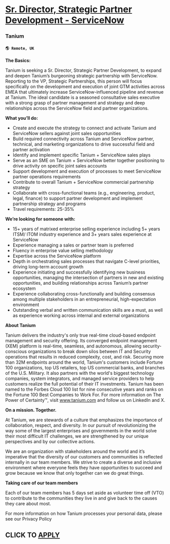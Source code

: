 # [Sr. Director, Strategic Partner Development - ServiceNow](https://www.remotewlb.com/apply/sr-director-strategic-partner-development-servicenow)  
### Tanium  
#### `🌎 Remote, UK`  

**The Basics:**

Tanium is seeking a Sr. Director, Strategic Partner Development, to expand and deepen Tanium’s burgeoning strategic partnership with ServiceNow. Reporting to the VP, Strategic Partnerships, this person will focus specifically on the development and execution of joint GTM activities across EMEA that ultimately increase ServiceNow-influenced pipeline and revenue at Tanium. The ideal candidate is a seasoned consultative sales executive with a strong grasp of partner management and strategy and deep relationships across the ServiceNow field and partner organizations.

**What you’ll do:**

  * Create and execute the strategy to connect and activate Tanium and ServiceNow sellers against joint sales opportunities 
  * Build required connectivity across Tanium and ServiceNow partner, technical, and marketing organizations to drive successful field and partner activation 
  * Identify and implement specific Tanium + ServiceNow sales plays 
  * Serve as an SME on Tanium + ServiceNow better together positioning to drive activity on specific joint sales accounts 
  * Support development and execution of processes to meet ServiceNow partner operations requirements 
  * Contribute to overall Tanium + ServiceNow commercial partnership strategy 
  * Collaborate with cross-functional teams (e.g., engineering, product, legal, finance) to support partner development and implement partnership strategy and programs 
  * Travel requirements: 25-35%

**We’re looking for someone with:**

  * 15+ years of matrixed enterprise selling experience including 5+ years ITSM/ ITOM industry experience and 3+ years sales experience at ServiceNow 
  * Experience managing a sales or partner team is preferred 
  * Fluency in enterprise value selling methodology 
  * Expertise across the ServiceNow platform 
  * Depth in orchestrating sales processes that navigate C-level priorities, driving long-term account growth 
  * Experience initiating and successfully identifying new business opportunities, managing the intersection of partners in new and existing opportunities, and building relationships across Tanium’s partner ecosystem 
  * Experience collaborating cross-functionally and building consensus among multiple stakeholders in an entrepreneurial, high-expectation environment 
  * Outstanding verbal and written communication skills are a must, as well as experience working across internal and external organizations

**About Tanium**

Tanium delivers the industry's only true real-time cloud-based endpoint management and security offering. Its converged endpoint management (XEM) platform is real-time, seamless, and autonomous, allowing security-conscious organizations to break down silos between IT and Security operations that results in reduced complexity, cost, and risk. Securing more than 32M endpoints around the world, Tanium's customers include Fortune 100 organizations, top US retailers, top US commercial banks, and branches of the U.S. Military. It also partners with the world's biggest technology companies, system integrators, and managed service providers to help customers realize the full potential of their IT investments. Tanium has been named to the Forbes Cloud 100 list for nine consecutive years and ranks on the Fortune 100 Best Companies to Work For. For more information on The Power of Certainty™, visit www.tanium.com and follow us on LinkedIn and X.

**On a mission. Together.**

At Tanium, we are stewards of a culture that emphasizes the importance of collaboration, respect, and diversity. In our pursuit of revolutionizing the way some of the largest enterprises and governments in the world solve their most difficult IT challenges, we are strengthened by our unique perspectives and by our collective actions.

We are an organization with stakeholders around the world and it’s imperative that the diversity of our customers and communities is reflected internally in our team members. We strive to create a diverse and inclusive environment where everyone feels they have opportunities to succeed and grow because we know that only together can we do great things.

**Taking care of our team members**

Each of our team members has 5 days set aside as volunteer time off (VTO) to contribute to the communities they live in and give back to the causes they care about most.

For more information on how Tanium processes your personal data, please see our Privacy Policy

  
## CLICK TO [APPLY](https://www.remotewlb.com/apply/sr-director-strategic-partner-development-servicenow)

